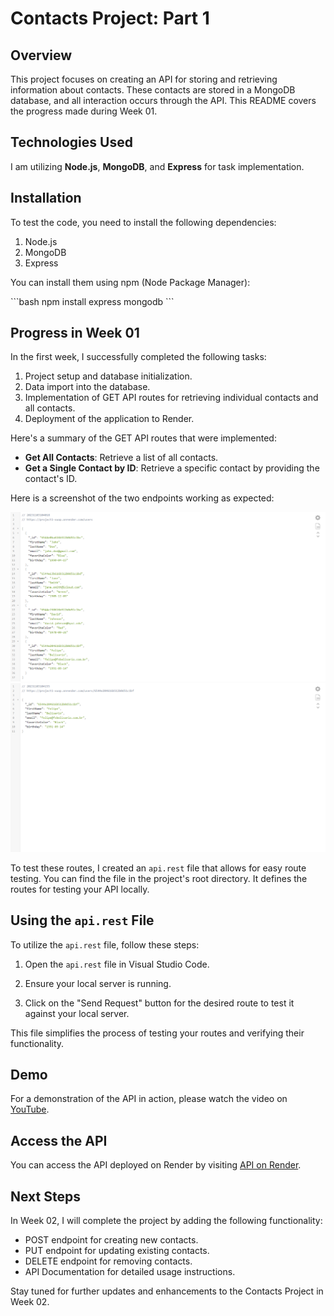 # Contacts Project: Part 1

## Overview
This project focuses on creating an API for storing and retrieving information about contacts. These contacts are stored in a MongoDB database, and all interaction occurs through the API. This README covers the progress made during Week 01.

## Technologies Used
I am utilizing **Node.js**, **MongoDB**, and **Express** for task implementation.

## Installation
To test the code, you need to install the following dependencies:

1. Node.js
2. MongoDB
3. Express

You can install them using npm (Node Package Manager):



\`\`\`bash
npm install express mongodb
\`\`\`


## Progress in Week 01
In the first week, I successfully completed the following tasks:

1. Project setup and database initialization.
2. Data import into the database.
3. Implementation of GET API routes for retrieving individual contacts and all contacts.
4. Deployment of the application to Render.

Here's a summary of the GET API routes that were implemented:

- **Get All Contacts**: Retrieve a list of all contacts.
- **Get a Single Contact by ID**: Retrieve a specific contact by providing the contact's ID.

Here is a screenshot of the two endpoints working as expected:

![Endpoints Screenshot](./assets/images/screenshot1.png)
![Endpoints Screenshot](./assets/images/screenshot2.png)


To test these routes, I created an `api.rest` file that allows for easy route testing. You can find the file in the project's root directory. It defines the routes for testing your API locally.

## Using the `api.rest` File
To utilize the `api.rest` file, follow these steps:

1. Open the `api.rest` file in Visual Studio Code.

2. Ensure your local server is running.

3. Click on the "Send Request" button for the desired route to test it against your local server.

This file simplifies the process of testing your routes and verifying their functionality.

## Demo
For a demonstration of the API in action, please watch the video on [YouTube](https://youtu.be/o2lT6DDJmfM).

## Access the API
You can access the API deployed on Render by visiting [API on Render](https://project1-xuop.onrender.com/users).

## Next Steps
In Week 02, I will complete the project by adding the following functionality:

- POST endpoint for creating new contacts.
- PUT endpoint for updating existing contacts.
- DELETE endpoint for removing contacts.
- API Documentation for detailed usage instructions.

Stay tuned for further updates and enhancements to the Contacts Project in Week 02.
